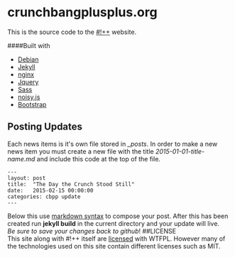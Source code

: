 # crunchbangplusplus.org

This is the source code to the [#!++](https://crunchbangplusplus.org) website.

####Built with
+ [Debian](https://debian.org)
+ [Jekyll](http://jekyllrb.com)
+ [nginx](http://nginx.org/en/)
+ [Jquery](https://jquery.com/)
+ [Sass](http://sass-lang.com/)
+ [noisy.js](https://github.com/DanielRapp/Noisy)
+ [Bootstrap](http://getbootstrap.com/)

## Posting Updates
Each news items is it's own file stored in *_posts*. In order to make a new news item you must create a new file with the title *2015-01-01-title-name.md* and include this code at the top of the file.
```
---
layout: post
title:  "The Day the Crunch Stood Still"
date:   2015-02-15 00:00:00
categories: cbpp update
---
```
Below this use [markdown syntax](https://github.com/adam-p/markdown-here/wiki/Markdown-Cheatsheet) to compose your post.
After this has been created run **jekyll build** in the current directory and your update will live.  
*Be sure to save your changes back to github*!
##LICENSE  
This site along with #!++ itself are [licensed](../master/LICENSE) with WTFPL. However many of the technologies used on this site contain different licenses such as MIT.

